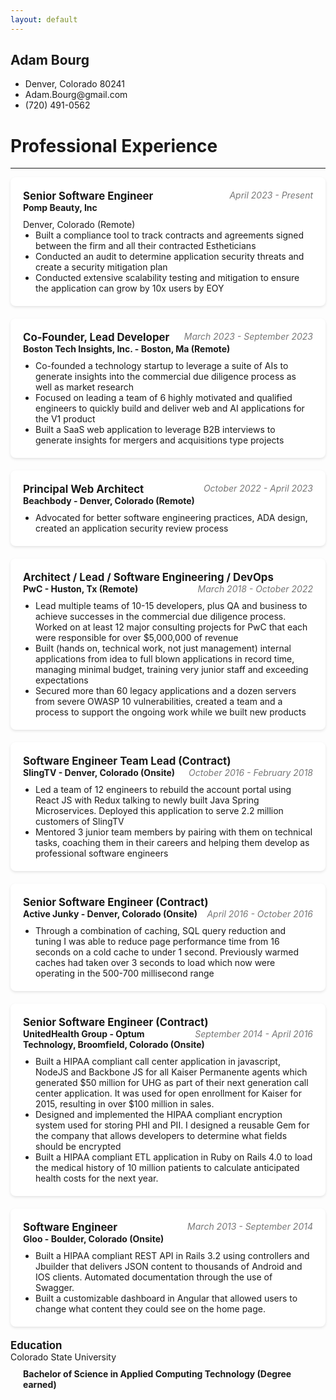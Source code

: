 ```yaml
---
layout: default
---
```


<style>
.experience {
  background-color: #fff;
  border-radius: 8px;
  box-shadow: 0 2px 4px rgba(0, 0, 0, 0.1);
  padding: 20px;
  margin-bottom: 20px;
}

.title {
  font-size: 1.2em;
  font-weight: bold;
  margin-bottom: 10px;
}

  .title, .dates {
      display: inline; 
  }

.dates {
  font-style: italic;
  color: #777;
  float:right; 
}

.company {
  font-weight: bold;
  margin-bottom: 10px;
}

.description {
  margin: 0;
  padding-left: 20px;
  list-style-type: disc;
}

.education .description {
  list-style-type: none;
  font-weight: bold;
}

.education .company {
  font-weight: normal;
}

.education .title {
  font-size: 1.2em;
  font-weight: bold;
  margin-bottom: 10px;
}  
</style>


<section id="personal_details">
<h1>Adam Bourg</h1>
<ul>
  <li>Denver, Colorado 80241</li>
  <li>Adam.Bourg@gmail.com</li>
  <li>(720) 491-0562</li>
</ul>
</section>

<h1>Professional Experience</h1> <hr /> 

<section class="experience">
  <div class="title">Senior Software Engineer</div>
  <div class="dates">April 2023 - Present</div>
  <div class="company">Pomp Beauty, Inc </div>
  <div class="location"> Denver, Colorado (Remote)</div>

  <ul class="description">
    <li>Built a compliance tool to track contracts and agreements signed between the firm and all their contracted Estheticians</li>
<li>Conducted an audit to determine application security threats and create a security mitigation plan </li>
<li>Conducted extensive scalability testing and mitigation to ensure the application can grow by 10x users by EOY</li>
  </ul>
</section>

<section class="experience">
  <div class="title">Co-Founder, Lead Developer</div>
  <div class="dates">March 2023 - September 2023</div>
  <div class="company">Boston Tech Insights, Inc. - Boston, Ma (Remote)</div>
  <ul class="description">
    <li>Co-founded a technology startup to leverage a suite of AIs to generate insights into the commercial due diligence process as well as market research</li>
    <li>Focused on leading a team of 6 highly motivated and qualified engineers to quickly build and deliver web and AI applications for the V1 product</li>
    <li>Built a SaaS web application to leverage B2B interviews to generate insights for mergers and acquisitions type projects</li>
  </ul>
</section>

<section class="experience">
  <div class="title">Principal Web Architect</div>
  <div class="dates">October 2022 - April 2023</div>
  <div class="company">Beachbody - Denver, Colorado (Remote)</div>
  <ul class="description">
    <li>Advocated for better software engineering practices, ADA design, created an application security review process</li>
  </ul>
</section>

<section class="experience">
  <div class="title">Architect / Lead / Software Engineering / DevOps</div>
  <div class="dates">March 2018 - October 2022</div>
  <div class="company">PwC - Huston, Tx (Remote)</div>
  <ul class="description">
    <li>Lead multiple teams of 10-15 developers, plus QA and business to achieve successes in the commercial due diligence process. Worked on at least 12 major consulting projects for PwC that each were responsible for over $5,000,000 of revenue</li>
    <li>Built (hands on, technical work, not just management) internal applications from idea to full blown applications in record time, managing minimal budget, training very junior staff and exceeding expectations</li>
    <li>Secured more than 60 legacy applications and a dozen servers from severe OWASP 10 vulnerabilities, created a team and a process to support the ongoing work while we built new products</li>
  </ul>
</section>

<section class="experience">
  <div class="title">Software Engineer Team Lead (Contract)</div>
  <div class="dates">October 2016 - February 2018</div>
  <div class="company">SlingTV - Denver, Colorado (Onsite)</div>
  <ul class="description">
    <li>Led a team of 12 engineers to rebuild the account portal using React JS with Redux talking to newly built Java Spring Microservices. Deployed this application to serve 2.2 million customers of SlingTV</li>
    <li>Mentored 3 junior team members by pairing with them on technical tasks, coaching them in their careers and helping them develop as professional software engineers</li>
  </ul>
</section>

<section class="experience">
  <div class="title">Senior Software Engineer (Contract)</div>
  <div class="dates">April 2016 - October 2016</div>
  <div class="company">Active Junky - Denver, Colorado (Onsite)</div>
  <ul class="description">
    <li>Through a combination of caching, SQL query reduction and tuning I was able to reduce page performance time from 16 seconds on a cold cache to under 1 second. Previously warmed caches had taken over 3 seconds to load which now were operating in the 500-700 millisecond range</li>
  </ul>
</section>

<section class="experience">
  <div class="title">Senior Software Engineer (Contract)</div>
  <div class="dates">September 2014 - April 2016</div>
  <div class="company">UnitedHealth Group - Optum Technology, Broomfield, Colorado  (Onsite)</div>
  <ul class="description">
    <li>Built a HIPAA compliant call center application in javascript, NodeJS and Backbone JS for all Kaiser Permanente agents which generated $50 million for UHG as part of their next generation call center application. It was used for open enrollment for Kaiser for 2015, resulting in over $100 million in sales.</li>
    <li>Designed and implemented the HIPAA compliant encryption system used for storing PHI and PII. I designed a reusable Gem for the company that allows developers to determine what fields should be encrypted</li>
    <li>Built a HIPAA compliant ETL application in Ruby on Rails 4.0 to load the medical history of 10 million patients to calculate anticipated health costs for the next year.</li>
  </ul>
</section>

<section class="experience">
  <div class="title">Software Engineer</div>
  <div class="dates">March 2013 - September 2014</div>
  <div class="company">Gloo - Boulder, Colorado  (Onsite)</div>
  <ul class="description">
    <li>Built a HIPAA compliant REST API in Rails 3.2 using controllers and Jbuilder that delivers JSON content to thousands of Android and IOS clients. Automated documentation through the use of Swagger.</li>
    <li>Built a customizable dashboard in Angular that allowed users to change what content they could see on the home page.</li>
  </ul>
</section>

<section class="education">
  <div class="title">Education</div>
  <div class="company">Colorado State University</div>
  <div class="description">Bachelor of Science in Applied Computing Technology (Degree earned)</div>
</section>
